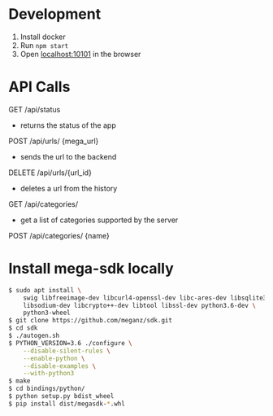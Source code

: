 Development
================

1. Install docker
2. Run `npm start`
3. Open [localhost:10101](http://localhost:10101/) in the browser

API Calls
=========

GET /api/status
- returns the status of the app

POST /api/urls/ {mega_url}
- sends the url to the backend

DELETE /api/urls/{url_id}
- deletes a url from the history

GET /api/categories/
- get a list of categories supported by the server

POST /api/categories/ {name}


Install mega-sdk locally
========================

```bash
$ sudo apt install \
    swig libfreeimage-dev libcurl4-openssl-dev libc-ares-dev libsqlite3-dev \
    libsodium-dev libcrypto++-dev libtool libssl-dev python3.6-dev \
    python3-wheel
$ git clone https://github.com/meganz/sdk.git
$ cd sdk
$ ./autogen.sh
$ PYTHON_VERSION=3.6 ./configure \
    --disable-silent-rules \
    --enable-python \
    --disable-examples \
    --with-python3
$ make
$ cd bindings/python/
$ python setup.py bdist_wheel
$ pip install dist/megasdk-*.whl

```
